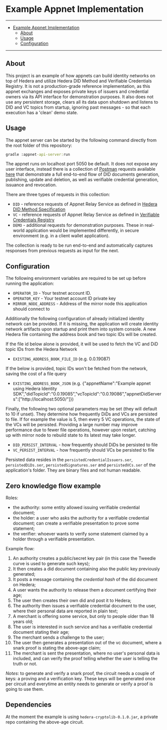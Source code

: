 # Example Appnet Implementation

---
- [Example Appnet Implementation](#example-appnet-implementation)
  - [About](#about)
  - [Usage](#usage)
  - [Configuration](#configuration)

---

## About

This project is an example of how appnets can build identity networks on top of Hedera and utilize Hedera DID Method and Verifiable Credentials Registry. It is not a production-grade reference implementation, as this appnet exchanges and exposes private keys of issuers and credential owners via its API interface for demonstration purposes. It also does not use any persistent storage, clears all its data upon shutdown and listens to DID and VC topics from startup, ignoring past messages - so that each execution has a 'clean' demo state.

## Usage

The appnet server can be started by the following command directly from the root folder of this repository:

```cmd
gradle :appnet-api-server:run
```

The appnet runs on localhost port 5050 be default. It does not expose any user interface, instead there is a collection of [Postman][postman] requests available [here](/examples/appnet-api-server/postman-example-requests/e2e-flow.postman_collection) that demonstrate a full end-to-end flow of DID documents generation, publishing, update and deletion, as well as verifiable credential generation, issuance and revocation.

There are three types of requests in this collection:

- `DID` - reference requests of Appnet Relay Service as defined in [Hedera DID Method Specification][did-method-spec]
- `VC` - reference requests of Appnet Relay Service as defined in [Verifiable Credentials Registry](/docs/vc-specification.md)
- `DEMO` - additional requests for demonstration purposes. These in real-world application would be implemented differently, in secure environment (e.g. in a client wallet application).

The collection is ready to be run end-to-end and automatically captures responses from previous requests as input for the next.

## Configuration

The following environment variables are required to be set up before running the application:

- `OPERATOR_ID` - Your testnet account ID.
- `OPERATOR_KEY` - Your testnet account ID private key
- `MIRROR_NODE_ADDRESS` - Address of the mirror node this application should connect to


Additionally the following configuration of already initialized identity network can be provided.
If it is missing, the application will create identity network artifacts upon startup and print them into system console. A new Hedera file containing the address book and two topic IDs will be created.

If the file id below alone is provided, it will be used to fetch the VC and DiD topic IDs from the Hedera Network
- `EXISTING_ADDRESS_BOOK_FILE_ID` (e.g. 0.0.19087)

If the below is provided, topic IDs won't be fetched from the network, saving the cost of a file query
- `EXISTING_ADDRESS_BOOK_JSON` (e.g. {"appnetName":"Example appnet using Hedera Identity SDK","didTopicId":"0.0.19085","vcTopicId":"0.0.19086","appnetDidServers":["http://localhost:5050/"]})

Finally, the following two optional parameters may be set (they will default to 10 if unset). They determine how frequently DiDs and VCs are persisted to file. If for example the value is 5, then every 5 VC operations, the state of the VCs will be persisted.
Providing a large number may improve performance due to fewer file operations, however upon restart, catching up with mirror node to rebuild state to its latest may take longer.

- `DID_PERSIST_INTERVAL` - how frequently should DiDs be persisted to file
- `VC_PERSIST_INTERVAL` - how frequently should VCs be persisted to file

Persisted data resides in the `persistedCredentialIssuers.ser`, `persistedDiDs.ser`, `persistedSignatures.ser` and `persistedVCs.ser` of the application's folder. They are binary files and not human readable.

## Zero knowledge flow example
Roles:
- the authority: some entity allowed issuing verifiable credential document;
- the holder: a user who asks the authority for a verifiable credential document; can create a verifiable presentation
to prove some statement;
- the verifier: whoever wants to verify some statement claimed by a holder through a verifiable presentation.

Example flow:
1. An authority creates a public/secret key pair (in this case the Tweedle curve is used to generate such keys);
2. It then creates a did document containing also the public key previously generated;
3. It posts a message containing the _credential hash_ of the did document on Hedera;
4. A user wants the authority to release them a document certifying their age;
5. The user then creates their own did and post it to Hedera;
6. The authority then issues a verifiable credential document to the user, where their personal data are reported in plain text;
7. A merchant is offering some service, but only to people older than 18 years old;
8. The user is interested in such service and has a verifiable credential document stating their age;
9. The merchant sends a challenge to the user;
10. The user then generates a presentation out of the vc document, where a snark proof is stating the above-age claim;
11. The merchant is sent the presentation, where no user's personal data is included, and can verify the proof telling whether the user is telling the truth or not.

_Notes_: to generate and verify a snark proof, the circuit needs a couple of keys: a proving and a verification key. 
These keys will be generated once per circuit and everytime an entity needs to generate or verify a proof is going to use
them.

## Dependencies
At the moment the example is using `hedera-cryptolib-0.1.0.jar`, a private repo containing the above-age circuit.

[did-method-spec]: https://github.com/hashgraph/did-method
[postman]: https://www.postman.com/
